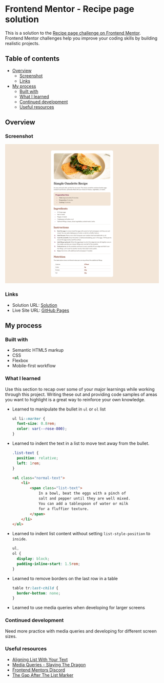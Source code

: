# Frontend Mentor - Recipe page solution

This is a solution to the [Recipe page challenge on Frontend Mentor](https://www.frontendmentor.io/challenges/recipe-page-KiTsR8QQKm). Frontend Mentor challenges help you improve your coding skills by building realistic projects.

## Table of contents

- [Overview](#overview)
  - [Screenshot](#screenshot)
  - [Links](#links)
- [My process](#my-process)
  - [Built with](#built-with)
  - [What I learned](#what-i-learned)
  - [Continued development](#continued-development)
  - [Useful resources](#useful-resources)

## Overview

### Screenshot

![Desktop Recipe Page](./assets/images/recipe-page-complete.png)

### Links

- Solution URL: [Solution](https://www.frontendmentor.io/solutions/a-recipe-page-for-an-omelette--3b-eackL2)
- Live Site URL: [GitHub Pages](https://henrychris.github.io/recipe-page/)

## My process

### Built with

- Semantic HTML5 markup
- CSS
- Flexbox
- Mobile-first workflow

### What I learned

Use this section to recap over some of your major learnings while working through this project. Writing these out and providing code samples of areas you want to highlight is a great way to reinforce your own knowledge.

- Learned to manipulate the bullet in `ul` or `ol` list

  ```css
  ul li::marker {
    font-size: 0.8rem;
    color: var(--rose-800);
  }
  ```

- Learned to indent the text in a list to move text away from the bullet.

  ```css
  .list-text {
    position: relative;
    left: 1rem;
  }
  ```

  ```html
  <ol class="normal-text">
      <li>
          <span class="list-text">
              In a bowl, beat the eggs with a pinch of
              salt and pepper until they are well mixed.
              You can add a tablespoon of water or milk
              for a fluffier texture.
          </span>
      </li>
  </ol>
  ```

- Learned to indent list content without setting `list-style-position` to `inside`.

  ```css
  ul,
  ol {
    display: block;
    padding-inline-start: 1.5rem;
  }
  ```

- Learned to remove borders on the last row in a table

  ```css
  table tr:last-child {
    border-bottom: none;
  }
  ```

- Learned to use media queries when developing for larger screens

### Continued development

Need more practice with media queries and developing for different screen sizes.

### Useful resources

- [Aligning List With Your Text](https://since1979.dev/aligning-your-lists-with-your-text/)
- [Media Queries - Slaying The Dragon](https://www.youtube.com/watch?v=K24lUqcT0Ms)
- [Frontend Mentors Discord](https://discord.com/channels/824970620529279006/1300751120695820348/1300752724689948703)
- [The Gap After The List Marker](https://css-tricks.com/everything-you-need-to-know-about-the-gap-after-the-list-marker/#:~:text=As%20you%20can%20see%2C%20padding,minimum%20gap%20after%20the%20marker)
